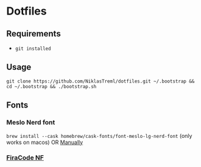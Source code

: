# Dotfiles

## Requirements
- `git installed`
## Usage
`git clone https://github.com/NiklasTreml/dotfiles.git ~/.bootstrap && cd ~/.bootstrap && ./bootstrap.sh`
## Fonts

### Meslo Nerd font
`brew install --cask homebrew/cask-fonts/font-meslo-lg-nerd-font` (only works on macos)
OR [Manually](https://github.com/romkatv/powerlevel10k#manual-font-installation)
### [FiraCode NF](https://github.com/ryanoasis/nerd-fonts/releases/download/v2.2.2/FiraCode.zip)

